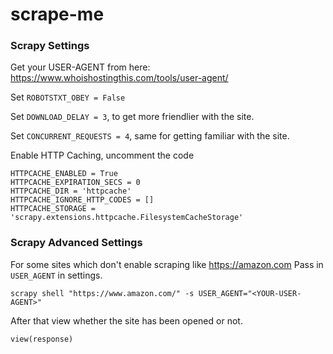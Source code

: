 # scrape-me

### Scrapy Settings

Get your USER-AGENT from here: https://www.whoishostingthis.com/tools/user-agent/

Set `ROBOTSTXT_OBEY = False`

Set `DOWNLOAD_DELAY = 3`, to get more friendlier with the site.

Set `CONCURRENT_REQUESTS = 4`, same for getting familiar with the site.

Enable HTTP Caching, uncomment the code

```
HTTPCACHE_ENABLED = True
HTTPCACHE_EXPIRATION_SECS = 0
HTTPCACHE_DIR = 'httpcache'
HTTPCACHE_IGNORE_HTTP_CODES = []
HTTPCACHE_STORAGE = 'scrapy.extensions.httpcache.FilesystemCacheStorage'
```

### Scrapy Advanced Settings

For some sites which don't enable scraping like https://amazon.com
Pass in `USER_AGENT` in settings.

```
scrapy shell "https://www.amazon.com/" -s USER_AGENT="<YOUR-USER-AGENT>"
```

After that view whether the site has been opened or not.

```
view(response)
```

